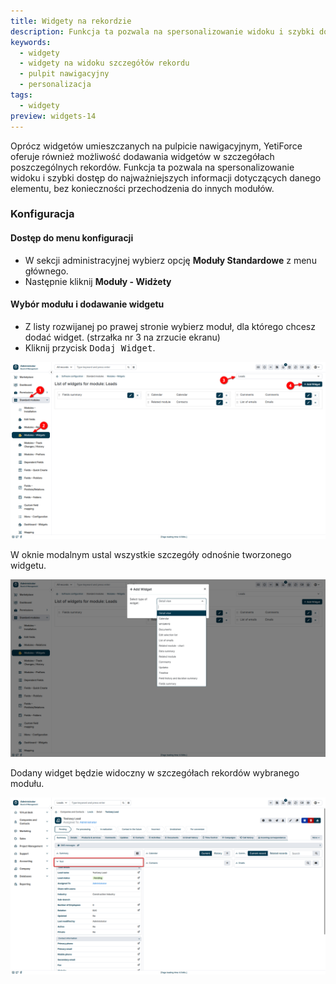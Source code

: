 ```yaml
---
title: Widgety na rekordzie
description: Funkcja ta pozwala na spersonalizowanie widoku i szybki dostęp do najważniejszych informacji dotyczących danego elementu, bez konieczności przechodzenia do innych modułów.
keywords:
  - widgety
  - widgety na widoku szczegółów rekordu
  - pulpit nawigacyjny
  - personalizacja
tags:
  - widgety
preview: widgets-14
---
```


Oprócz widgetów umieszczanych na pulpicie nawigacyjnym, YetiForce oferuje również możliwość dodawania widgetów w szczegółach poszczególnych rekordów. Funkcja ta pozwala na spersonalizowanie widoku i szybki dostęp do najważniejszych informacji dotyczących danego elementu, bez konieczności przechodzenia do innych modułów.

### Konfiguracja 

#### Dostęp do menu konfiguracji

* W sekcji administracyjnej wybierz opcję **Moduły Standardowe** z menu głównego.
* Następnie kliknij **Moduły - Widżety**

#### Wybór modułu i dodawanie widgetu

* Z listy rozwijanej po prawej stronie wybierz moduł, dla którego chcesz dodać widget. (strzałka nr 3 na zrzucie ekranu)
* Kliknij przycisk <kbd>Dodaj Widget</kbd>.

![widgets-12.jpg](widgets-12.jpg)

W oknie modalnym ustal wszystkie szczegóły odnośnie tworzonego widgetu.

![widgets-13.jpg](widgets-13.jpg)

Dodany widget będzie widoczny w szczegółach rekordów wybranego modułu.

![widgets-14.jpg](widgets-14.jpg)
